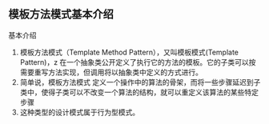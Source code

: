 ## 模板方法模式基本介绍

基本介绍

1.  模板方法模式（Template Method Pattern），又叫模板模式(Template Pattern)，z 在一个抽象类公开定义了执行它的方法的模板。它的子类可以按需要重写方法实现，但调用将以抽象类中定义的方式进行。
2.  简单说，模板方法模式 定义一个操作中的算法的骨架，而将一些步骤延迟到子类中，使得子类可以不改变一个算法的结构，就可以重定义该算法的某些特定步骤
3.  这种类型的设计模式属于行为型模式。